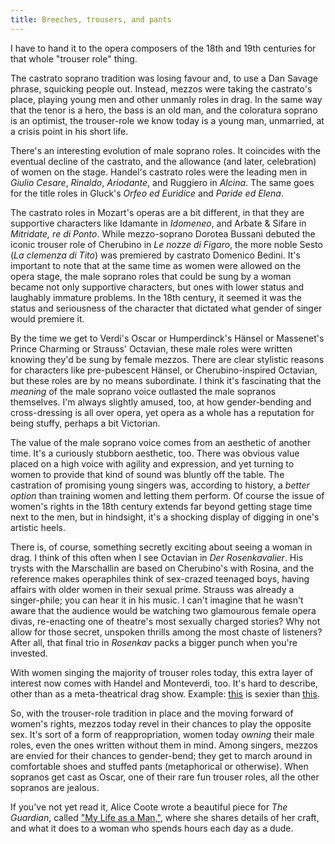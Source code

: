 ```yaml
---
title: Breeches, trousers, and pants
---
```


I have to hand it to the opera composers of the 18th and 19th centuries for that whole "trouser role" thing. 

The castrato soprano tradition was losing favour and, to use a Dan Savage phrase, squicking people out. Instead, mezzos were taking the castrato's place, playing young men and other unmanly roles in drag. In the same way that the tenor is a hero, the bass is an old man, and the coloratura soprano is an optimist, the trouser-role we know today is a young man, unmarried, at a crisis point in his short life. 

There's an interesting evolution of male soprano roles. It coincides with the eventual decline of the castrato, and the allowance (and later, celebration) of women on the stage. Handel's castrato roles were the leading men in *Giulio Cesare*, *Rinaldo*, *Ariodante*, and Ruggiero in *Alcina*. The same goes for the title roles in Gluck's *Orfeo ed Euridice* and *Paride ed Elena*. 

The castrato roles in Mozart's operas are a bit different, in that they are supportive characters like Idamante in *Idomeneo*, and Arbate & Sifare in *Mitridate, re di Ponto*. While mezzo-soprano Dorotea Bussani debuted the iconic trouser role of Cherubino in *Le nozze di Figaro*, the more noble Sesto (*La clemenza di Tito*) was premiered by castrato Domenico Bedini. It's important to note that at the same time as women were allowed on the opera stage, the male soprano roles that could be sung by a woman became not only supportive characters, but ones with lower status and laughably immature problems. In the 18th century, it seemed it was the status and seriousness of the character that dictated what gender of singer would premiere it.

By the time we get to Verdi's Oscar or Humperdinck's Hänsel or Massenet's Prince Charming or Strauss' Octavian, these male roles were written knowing they'd be sung by female mezzos. There are clear stylistic reasons for characters like pre-pubescent Hänsel, or Cherubino-inspired Octavian, but these roles are by no means subordinate. I think it's fascinating that the *meaning* of the male soprano voice outlasted the male sopranos themselves. I'm always slightly amused, too, at how gender-bending and cross-dressing is all over opera, yet opera as a whole has a reputation for being stuffy, perhaps a bit Victorian.

The value of the male soprano voice comes from an aesthetic of another time. It's a curiously stubborn aesthetic, too. There was obvious value placed on a high voice with agility and expression, and yet turning to women to provide that kind of sound was bluntly off the table. The castration of promising young singers was, according to history, a *better option* than training women and letting them perform. Of course the issue of women's rights in the 18th century extends far beyond getting stage time next to the men, but in hindsight, it's a shocking display of digging in one's artistic heels.

There is, of course, something secretly exciting about seeing a woman in drag. I think of this often when I see Octavian in *Der Rosenkavalier*. His trysts with the Marschallin are based on Cherubino's with Rosina, and the reference makes operaphiles think of sex-crazed teenaged boys, having affairs with older women in their sexual prime. Strauss was already a singer-phile; you can hear it in his music. I can't imagine that he wasn't aware that the audience would be watching two glamourous female opera divas, re-enacting one of theatre's most sexually charged stories? Why not allow for those secret, unspoken thrills among the most chaste of listeners? After all, that final trio in *Rosenkav* packs a bigger punch when you're invested.

With women singing the majority of trouser roles today, this extra layer of interest now comes with Handel and Monteverdi, too. It's hard to describe, other than as a meta-theatrical drag show. Example: [this](https://www.youtube.com/watch?v=-26AS6DhHbY) is sexier than [this](https://www.youtube.com/watch?v=_isL0E-4TsQ).

So, with the trouser-role tradition in place and the moving forward of women's rights, mezzos today revel in their chances to play the opposite sex. It's sort of a form of reappropriation, women today *owning* their male roles, even the ones written without them in mind. Among singers, mezzos are envied for their chances to gender-bend; they get to march around in comfortable shoes and stuffed pants (metaphorical or otherwise). When sopranos get cast as Oscar, one of their rare fun trouser roles, all the other sopranos are jealous.

If you've not yet read it, Alice Coote wrote a beautiful piece for *The Guardian*, called ["My Life as a Man,"](http://www.theguardian.com/music/2015/may/13/alice-coote-mezzo-breeches-roles-my-life-as-a-man?CMP=share_btn_tw), where she shares details of her craft, and what it does to a woman who spends hours each day as a dude.

